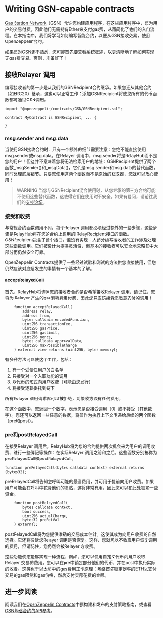 # Writing GSN-capable contracts
[Gas Station Network](https://gsn.openzeppelin.com/)（GSN）允许您构建应用程序，在这些应用程序中，您为用户的交易付费，因此他们无需持有Ether来支付gas费，从而简化了他们的入门流程。在本指南中，我们将学习如何编写智能合约，以便从GSN接收交易，使用OpenZeppelin合约。

如果您对GSN还不熟悉，您可能首先要查看系统概述，以更清晰地了解如何实现无gas费交易。否则，准备好了！

## 接收Relayer 调用
编写接收者的第一步是从我们的GSNRecipient合约继承。如果您还从其他合约（如ERC20）继承，这也可以正常工作：添加GSNRecipient将使您所有的代币函数都可通过GSN调用。
```
import "@openzeppelin/contracts/GSN/GSNRecipient.sol";

contract MyContract is GSNRecipient, ... {

}
```

### msg.sender and msg.data
当使用GSN接收合约时，只有一个额外的细节需要注意：您绝不能直接使用msg.sender或msg.data。在Relayer 调用中，msg.sender将是RelayHub而不是您的用户！但这并不意味着您将无法检索用户的地址：GSNRecipient提供了两个函数_msgSender()和_msgData()，它们是msg.sender和msg.data的替代函数，同时处理底层细节。只要您使用这两个函数而不是原始的获取器，您就可以放心使用！

> WARNING
当您与GSNRecipient混合使用时，从您继承的第三方合约可能不使用这些替代函数，这使得它们在使用时不安全。如果有疑问，请前往我们的[支持论坛](https://forum.openzeppelin.com/c/support)。

### 接受和收费
与常规合约函数调用不同，每个Relayer 调用都必须经过额外的一些步骤，这些步骤是RelayHub将在您的合约上调用的IRelayRecipient接口的函数。GSNRecipient包含了这个接口，但没有实现：大部分编写接收者的工作涉及处理这些函数调用。它们被设计为提供灵活性，但基本的接收者可以安全地忽略其中大部分而仍然安全可靠。

OpenZeppelin Contracts提供了一些经过试验和测试的方法供您直接使用，但您仍然应该对底层发生的事情有一个基本的了解。

#### acceptRelayedCall
首先，RelayHub将询问您的接收者合约是否希望接收Relayer 调用。请记住，您将为 Relayer 产生的gas消耗费用付费，因此您只应该接受您愿意支付的调用！
```
    function acceptRelayedCall(
        address relay,
        address from,
        bytes calldata encodedFunction,
        uint256 transactionFee,
        uint256 gasPrice,
        uint256 gasLimit,
        uint256 nonce,
        bytes calldata approvalData,
        uint256 maxPossibleCharge
    ) external view returns (uint256, bytes memory);
```

有多种方法可以使这个工作，包括：

1. 有一个受信任用户的白名单
2. 只接受对一个入职功能的调用
3. 以代币的形式向用户收费（可能由您发行）
4. 将接受逻辑委托到链下

所有Relayer 调用请求都可以被拒绝，对接收方没有任何费用。

在这个函数中，您返回一个数字，表示您是否接受调用（0）或不接受（其他数字）。您还可以返回一些任意的数据，将其作为执行上下文传递给后续的两个函数（pre和post）。

### pre和postRelayedCall
在接受Relayer 调用后，RelayHub将为您的合约提供两次机会来为用户的调用收费、进行一些簿记等操作：在实际Relayer 调用之前和之后。这些函数分别被称为preRelayedCall和postRelayedCall。
```
function preRelayedCall(bytes calldata context) external returns (bytes32);
```

preRelayedCall将告知您呼叫可能的最高费用，并可用于提前向用户收费。如果用户可能会在呼叫中花费他们的津贴，这将非常有用，因此您可以在此处锁定一些资金。
```
    function postRelayedCall(
        bytes calldata context,
        bool success,
        uint256 actualCharge,
        bytes32 preRetVal
    ) external;
```

postRelayedCall将为您提供准确的交易成本估计，这使其成为向用户收费的自然选择。它还将告诉您Relayer 调用是否恢复。这样，您就可以不收取用户恢复调用的费用，但请记住，您仍然会被Relayer 方收费。

这些功能使您能够实现一种流程，例如，您可以使用自定义代币向用户收取Relayer 交易的费用。您可以在pre中锁定部分他们的代币，并在post中执行实际的收费。这类似于以太坊中的gas费用工作原理：网络首先锁定足够的ETH以支付交易的gas限制和gas价格，然后支付实际花费的金额。

## 进一步阅读
阅读我们在[OpenZeppelin Contracts](./Strategies.md)中预构建和发布的支付策略指南，或查看[GSN基础合约的API参考](../API/GSN.md)。
